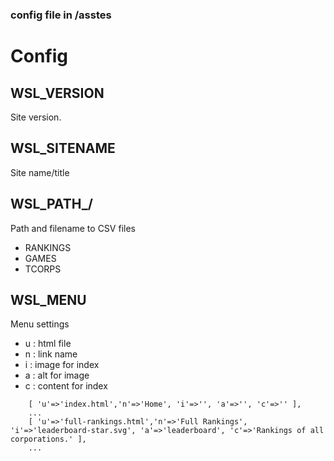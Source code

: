 ### config file in /asstes
# Config

## WSL_VERSION
Site version.

## WSL_SITENAME
Site name/title

## WSL_PATH_/
Path and filename to CSV files
- RANKINGS
- GAMES
- TCORPS

## WSL_MENU
Menu settings
- u : html file
- n : link name
- i : image for index
- a : alt for image
- c : content for index

```
	[ 'u'=>'index.html','n'=>'Home', 'i'=>'', 'a'=>'', 'c'=>'' ],
    ...
	[ 'u'=>'full-rankings.html','n'=>'Full Rankings', 'i'=>'leaderboard-star.svg', 'a'=>'leaderboard', 'c'=>'Rankings of all corporations.' ],
    ...
```